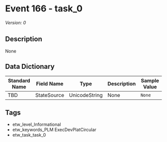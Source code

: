 # Event 166 - task_0
###### Version: 0

## Description
None

## Data Dictionary
|Standard Name|Field Name|Type|Description|Sample Value|
|---|---|---|---|---|
|TBD|StateSource|UnicodeString|None|`None`|

## Tags
* etw_level_Informational
* etw_keywords_PLM ExecDevPlatCircular
* etw_task_task_0